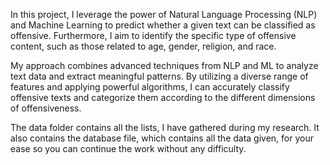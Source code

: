 In this project, I leverage the power of Natural Language Processing (NLP) and Machine Learning to predict whether a given text can be classified as offensive. Furthermore, I aim to identify the specific type of offensive content, such as those related to age, gender, religion, and race.

My approach combines advanced techniques from NLP and ML to analyze text data and extract meaningful patterns. By utilizing a diverse range of features and applying powerful algorithms, I can accurately classify offensive texts and categorize them according to the different dimensions of offensiveness.

The data folder contains all the lists, I have gathered during my research. It also contains the database file, which contains all the data given, for your ease so you can continue the work without any difficulty.
